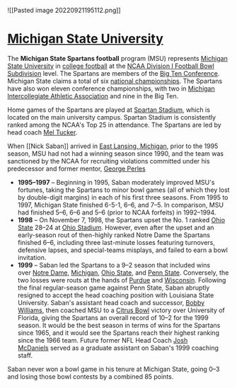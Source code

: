 


![[Pasted image 20220921195112.png]]

# <u>Michigan State University</u>

The **Michigan State Spartans football** program (MSU) represents [Michigan State University](https://en.wikipedia.org/wiki/Michigan_State_University "Michigan State University") in [college football](https://en.wikipedia.org/wiki/College_football "College football") at the [NCAA Division I Football Bowl Subdivision](https://en.wikipedia.org/wiki/Division_I_(NCAA) "Division I (NCAA)") level. The Spartans are members of the [Big Ten Conference](https://en.wikipedia.org/wiki/Big_Ten_Conference "Big Ten Conference"). Michigan State claims a total of six [national championships](https://en.wikipedia.org/wiki/College_football_national_championships_in_NCAA_Division_I_FBS "College football national championships in NCAA Division I FBS"). The Spartans have also won eleven conference championships, with two in [Michigan Intercollegiate Athletic Association](https://en.wikipedia.org/wiki/Michigan_Intercollegiate_Athletic_Association "Michigan Intercollegiate Athletic Association") and nine in the Big Ten.

Home games of the Spartans are played at [Spartan Stadium](https://en.wikipedia.org/wiki/Spartan_Stadium,_East_Lansing "Spartan Stadium, East Lansing"), which is located on the main university campus. Spartan Stadium is consistently ranked among the NCAA's Top 25 in attendance. The Spartans are led by head coach [Mel Tucker](https://en.wikipedia.org/wiki/Mel_Tucker "Mel Tucker").



When [[Nick Saban]] arrived in [East Lansing, Michigan](https://en.wikipedia.org/wiki/East_Lansing,_Michigan "East Lansing, Michigan"), prior to the 1995 season, MSU had not had a winning season since 1990, and the team was sanctioned by the NCAA for recruiting violations committed under his predecessor and former mentor, [George Perles](https://en.wikipedia.org/wiki/George_Perles "George Perles")

-   **1995–1997** – Beginning in 1995, Saban moderately improved MSU's fortunes, taking the Spartans to minor bowl games (all of which they lost by double-digit margins) in each of his first three seasons. From 1995 to 1997, Michigan State finished 6-5-1, 6–6, and 7–5. In comparison, MSU had finished 5–6, 6–6 and 5–6 (prior to NCAA forfeits) in 1992–1994.
-   **1998** – On November 7, 1998, the Spartans upset the No. 1 ranked [Ohio State](https://en.wikipedia.org/wiki/Ohio_State_Buckeyes_football "Ohio State Buckeyes football") 28–24 at [Ohio Stadium](https://en.wikipedia.org/wiki/Ohio_Stadium "Ohio Stadium"). However, even after the upset and an early-season rout of then-highly ranked Notre Dame the Spartans finished 6–6, including three last-minute losses featuring turnovers, defensive lapses, and special-teams misplays, and failed to earn a bowl invitation.
-   **1999** – Saban led the Spartans to a 9–2 season that included wins over [Notre Dame](https://en.wikipedia.org/wiki/Notre_Dame_Fighting_Irish "Notre Dame Fighting Irish"), [Michigan](https://en.wikipedia.org/wiki/Michigan_Wolverines_football "Michigan Wolverines football"), [Ohio State](https://en.wikipedia.org/wiki/Ohio_State_Buckeyes_football "Ohio State Buckeyes football"), and [Penn State](https://en.wikipedia.org/wiki/Penn_State_Nittany_Lions_football "Penn State Nittany Lions football"). Conversely, the two losses were routs at the hands of [Purdue](https://en.wikipedia.org/wiki/Purdue_Boilermakers_football "Purdue Boilermakers football") and [Wisconsin](https://en.wikipedia.org/wiki/Wisconsin_Badgers_football "Wisconsin Badgers football"). Following the final regular-season game against Penn State, Saban abruptly resigned to accept the head coaching position with Louisiana State University. Saban's assistant head coach and successor, [Bobby Williams](https://en.wikipedia.org/wiki/Bobby_Williams "Bobby Williams"), then coached MSU to a [Citrus Bowl](https://en.wikipedia.org/wiki/Florida_Citrus_Bowl "Florida Citrus Bowl") victory over University of Florida, giving the Spartans an overall record of 10–2 for the 1999 season. It would be the best season in terms of wins for the Spartans since 1965, and it would see the Spartans reach their highest ranking since the 1966 team. Future former NFL Head Coach [Josh McDaniels](https://en.wikipedia.org/wiki/Josh_McDaniels "Josh McDaniels") served as a graduate assistant on Saban's 1999 coaching staff.

Saban never won a bowl game in his tenure at Michigan State, going 0–3 and losing those bowl contests by a combined 85 points.